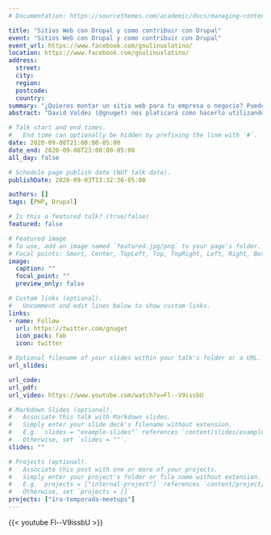 ```yaml
---
# Documentation: https://sourcethemes.com/academic/docs/managing-content/

title: "Sitios Web con Drupal y como contribuir con Drupal"
event: "Sitios Web con Drupal y como contribuir con Drupal"
event_url: https://www.facebook.com/gnulinuxlatino/
location: https://www.facebook.com/gnulinuxlatino/
address:
  street:
  city:
  region:
  postcode:
  country:
summary: "¿Quieres montar un sitio web para tu empresa o negocio? Puedes hacerlo con Drupal."
abstract: "David Valdez (@gnuget) nos platicará como hacerlo utilizando el framework Drupal así como también poder contribuir al desarrollo de este exitoso proyecto."

# Talk start and end times.
#   End time can optionally be hidden by prefixing the line with `#`.
date: 2020-09-08T21:00:00-05:00
date_end: 2020-09-08T23:00:00-05:00
all_day: false

# Schedule page publish date (NOT talk date).
publishDate: 2020-09-03T13:32:36-05:00

authors: []
tags: [PHP, Drupal]

# Is this a featured talk? (true/false)
featured: false

# Featured image
# To use, add an image named `featured.jpg/png` to your page's folder.
# Focal points: Smart, Center, TopLeft, Top, TopRight, Left, Right, BottomLeft, Bottom, BottomRight.
image:
  caption: ""
  focal_point: ""
  preview_only: false

# Custom links (optional).
#   Uncomment and edit lines below to show custom links.
links:
- name: Follow
  url: https://twitter.com/gnuget
  icon_pack: fab
  icon: twitter

# Optional filename of your slides within your talk's folder or a URL.
url_slides:

url_code:
url_pdf:
url_video: https://www.youtube.com/watch?v=Fl--V9issbU

# Markdown Slides (optional).
#   Associate this talk with Markdown slides.
#   Simply enter your slide deck's filename without extension.
#   E.g. `slides = "example-slides"` references `content/slides/example-slides.md`.
#   Otherwise, set `slides = ""`.
slides: ""

# Projects (optional).
#   Associate this post with one or more of your projects.
#   Simply enter your project's folder or file name without extension.
#   E.g. `projects = ["internal-project"]` references `content/project/deep-learning/index.md`.
#   Otherwise, set `projects = []`.
projects: ["1ra-temporada-meetups"]
---
```


{{< youtube Fl--V9issbU >}}
